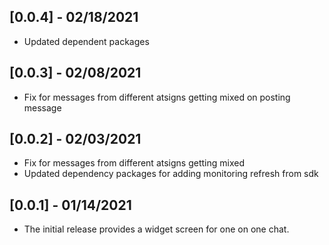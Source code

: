 ## [0.0.4] - 02/18/2021

* Updated dependent packages

## [0.0.3] - 02/08/2021

* Fix for messages from different atsigns getting mixed on posting message

## [0.0.2] - 02/03/2021

* Fix for messages from different atsigns getting mixed
* Updated dependency packages for adding monitoring refresh from sdk

## [0.0.1] - 01/14/2021

* The initial release provides a widget screen for one on one chat.
